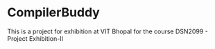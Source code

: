 # CompilerBuddy
This is a project for exhibition at VIT Bhopal for the course DSN209​9 - Project Exhibition-I​I
